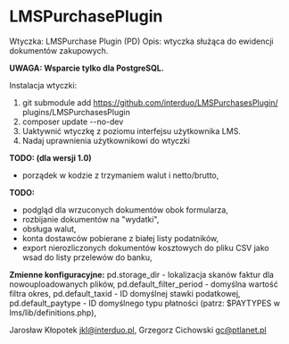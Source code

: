 # LMSPurchasePlugin 

Wtyczka: LMSPurchase Plugin (PD)
Opis: wtyczka służąca do ewidencji dokumentów zakupowych.

**UWAGA: Wsparcie tylko dla PostgreSQL.**

Instalacja wtyczki:
1. git submodule add https://github.com/interduo/LMSPurchasesPlugin/ plugins/LMSPurchasesPlugin
2. composer update --no-dev
3. Uaktywnić wtyczkę z poziomu interfejsu użytkownika LMS.
4. Nadaj uprawnienia użytkownikowi do wtyczki

**TODO: (dla wersji 1.0)**
- porządek w kodzie z trzymaniem walut i netto/brutto,

**TODO:**
- podgląd dla wrzuconych dokumentów obok formularza, 
- rozbijanie dokumentów na "wydatki",
- obsługa walut,
- konta dostawców pobierane z białej listy podatników,
- export nierozliczonych dokumentów kosztowych do pliku CSV jako wsad do listy przelewów do banku,

**Zmienne konfiguracyjne:**
pd.storage_dir - lokalizacja skanów faktur dla nowouploadowanych plików,
pd.default_filter_period - domyślna wartość filtra okres,
pd.default_taxid - ID domyślnej stawki podatkowej,
pd.default_paytype - ID domyślnego typu płatności (patrz: $PAYTYPES w lms/lib/definitions.php),

Jarosław Kłopotek <jkl@interduo.pl>,
Grzegorz Cichowski <gc@ptlanet.pl>

